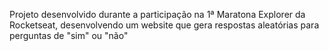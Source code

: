 Projeto desenvolvido durante a participação na 1ª Maratona Explorer da Rocketseat, desenvolvendo um website que gera respostas aleatórias para perguntas de "sim" ou "não"
